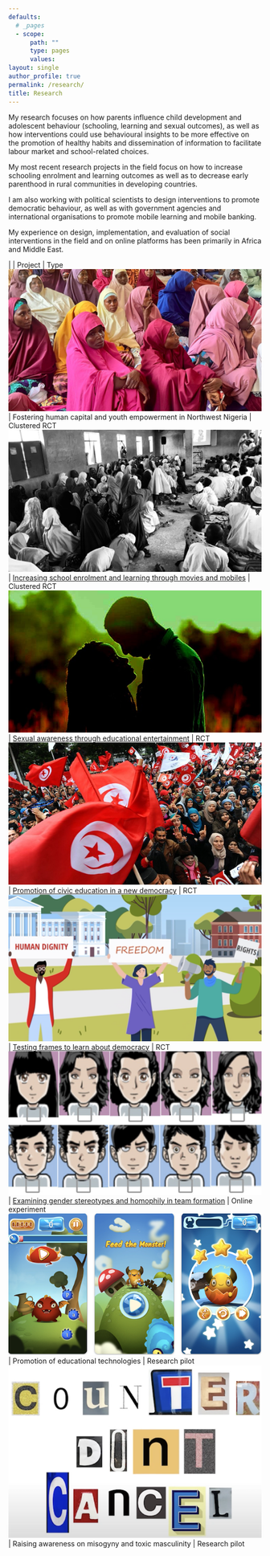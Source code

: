 ```yaml
---
defaults:
  # _pages
  - scope:
      path: ""
      type: pages
      values:
layout: single
author_profile: true
permalink: /research/
title: Research
---
```

 
My research focuses on how parents influence child development and adolescent behaviour (schooling, learning and sexual outcomes), as well as how interventions could use behavioural insights to be more effective on the promotion of healthy habits and dissemination of information to facilitate labour market and school-related choices.  
 
My most recent research projects in the field focus on how to increase schooling enrolment and learning outcomes as well as to decrease early parenthood in rural communities in developing countries.
 
I am also working with political scientists to design interventions to promote democratic behaviour, as well as with government agencies and international organisations to promote mobile learning and mobile banking.   
 
My experience on design, implementation, and evaluation of social interventions in the field and on online platforms has been primarily in Africa and Middle East.

| | Project | Type
![](/assets/images/fostering-human-capital.jpg) | Fostering human capital and youth empowerment in Northwest Nigeria | Clustered RCT
![](/assets/images/movies-and-mobiles.jpeg) | [Increasing school enrolment and learning through movies and mobiles](https://www.socialscienceregistry.org/trials/3619)  | Clustered RCT
![](/assets/images/educational-entertainment.jpeg) | [Sexual awareness through educational entertainment](https://aspredicted.org/e4h8c.pdf) | RCT
![](/assets/images/learning-democracy.png) | [Promotion of civic education in a new democracy](https://www.socialscienceregistry.org/trials/4509) | RCT
![](/assets/images/prospect.png) | [Testing frames to learn about democracy](https://osf.io/qjrdz) | RCT
![](/assets/images/gender.png) | [Examining gender stereotypes and homophily in team formation](https://aspredicted.org/PZG_FHD) | Online experiment
![](/assets/images/edtech.png) | Promotion of educational technologies | Research pilot
![](/assets/images/counter.png) | Raising awareness on misogyny and toxic masculinity | Research pilot

